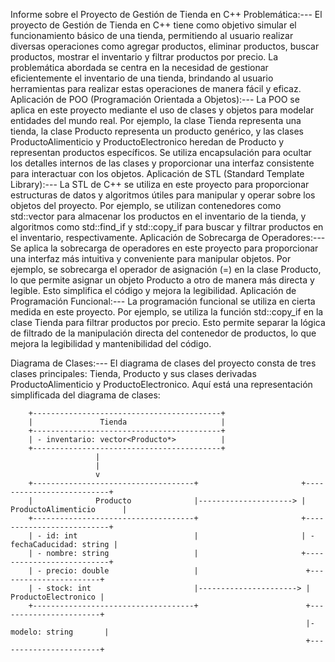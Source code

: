 Informe sobre el Proyecto de Gestión de Tienda en C++
Problemática:---
El proyecto de Gestión de Tienda en C++ tiene como objetivo simular el funcionamiento básico de una tienda, permitiendo al usuario realizar diversas operaciones como agregar productos, eliminar productos, buscar productos, mostrar el inventario y 
filtrar productos por precio. La problemática abordada se centra en la necesidad de gestionar eficientemente el inventario de una tienda, brindando al usuario herramientas para realizar estas operaciones de manera fácil y eficaz.
Aplicación de POO (Programación Orientada a Objetos):---
La POO se aplica en este proyecto mediante el uso de clases y objetos para modelar entidades del mundo real. Por ejemplo, la clase Tienda representa una tienda, la clase Producto representa un producto genérico, y las clases ProductoAlimenticio 
y ProductoElectronico heredan de Producto y representan productos específicos. Se utiliza encapsulación para ocultar los detalles internos de las clases y proporcionar una interfaz consistente para interactuar con los objetos.
Aplicación de STL (Standard Template Library):---
La STL de C++ se utiliza en este proyecto para proporcionar estructuras de datos y algoritmos útiles para manipular y operar sobre los objetos del proyecto. Por ejemplo, se utilizan contenedores como std::vector para almacenar los productos 
en el inventario de la tienda, y algoritmos como std::find_if y std::copy_if para buscar y filtrar productos en el inventario, respectivamente.
Aplicación de Sobrecarga de Operadores:---
Se aplica la sobrecarga de operadores en este proyecto para proporcionar una interfaz más intuitiva y conveniente para manipular objetos. Por ejemplo, se sobrecarga el operador de asignación (=) en la clase Producto, lo que permite asignar un 
objeto Producto a otro de manera más directa y legible. Esto simplifica el código y mejora la legibilidad.
Aplicación de Programación Funcional:---
La programación funcional se utiliza en cierta medida en este proyecto. Por ejemplo, se utiliza la función std::copy_if en la clase Tienda para filtrar productos por precio. Esto permite separar la lógica de filtrado de la manipulación directa del 
contenedor de productos, lo que mejora la legibilidad y mantenibilidad del código.

Diagrama de Clases:---
El diagrama de clases del proyecto consta de tres clases principales: Tienda, Producto y sus clases derivadas ProductoAlimenticio y ProductoElectronico. Aquí está una representación simplificada del diagrama de clases:

        +------------------------------------------+
        |               Tienda                     |
        +------------------------------------------+
        | - inventario: vector<Producto*>          |
        +------------------------------------------+
                       |
                       |
                       v
        +------------------------------------+                       +--------------------------+
        |              Producto              |---------------------> | ProductoAlimenticio      |
        +------------------------------------+                       +--------------------------+
        | - id: int                          |                       | - fechaCaducidad: string |
        | - nombre: string                   |                       +--------------------------+
        | - precio: double                   |                        +-----------------------+
        | - stock: int                       |----------------------> |   ProductoElectronico |
        +------------------------------------+                        +-----------------------+
                                                                      |- modelo: string       |
                                                                      +-----------------------+
                                           

